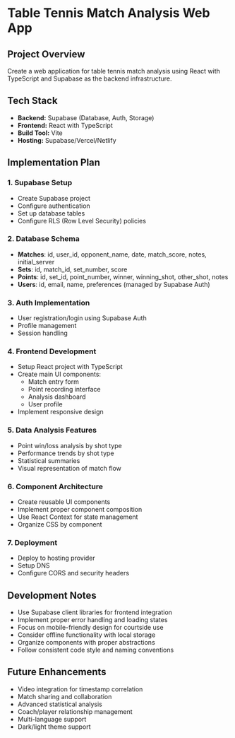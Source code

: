 # Table Tennis Match Analysis Web App

## Project Overview
Create a web application for table tennis match analysis using React with TypeScript and Supabase as the backend infrastructure.

## Tech Stack
- **Backend:** Supabase (Database, Auth, Storage)
- **Frontend:** React with TypeScript
- **Build Tool:** Vite
- **Hosting:** Supabase/Vercel/Netlify

## Implementation Plan

### 1. Supabase Setup
- Create Supabase project
- Configure authentication
- Set up database tables
- Configure RLS (Row Level Security) policies

### 2. Database Schema
- **Matches**: id, user_id, opponent_name, date, match_score, notes, initial_server
- **Sets**: id, match_id, set_number, score
- **Points**: id, set_id, point_number, winner, winning_shot, other_shot, notes
- **Users**: id, email, name, preferences (managed by Supabase Auth)

### 3. Auth Implementation
- User registration/login using Supabase Auth
- Profile management
- Session handling

### 4. Frontend Development
- Setup React project with TypeScript
- Create main UI components:
  - Match entry form
  - Point recording interface
  - Analysis dashboard
  - User profile
- Implement responsive design

### 5. Data Analysis Features
- Point win/loss analysis by shot type
- Performance trends by shot type
- Statistical summaries
- Visual representation of match flow

### 6. Component Architecture
- Create reusable UI components
- Implement proper component composition
- Use React Context for state management
- Organize CSS by component

### 7. Deployment
- Deploy to hosting provider
- Setup DNS
- Configure CORS and security headers

## Development Notes
- Use Supabase client libraries for frontend integration
- Implement proper error handling and loading states
- Focus on mobile-friendly design for courtside use
- Consider offline functionality with local storage
- Organize components with proper abstractions
- Follow consistent code style and naming conventions

## Future Enhancements
- Video integration for timestamp correlation
- Match sharing and collaboration
- Advanced statistical analysis
- Coach/player relationship management
- Multi-language support
- Dark/light theme support
